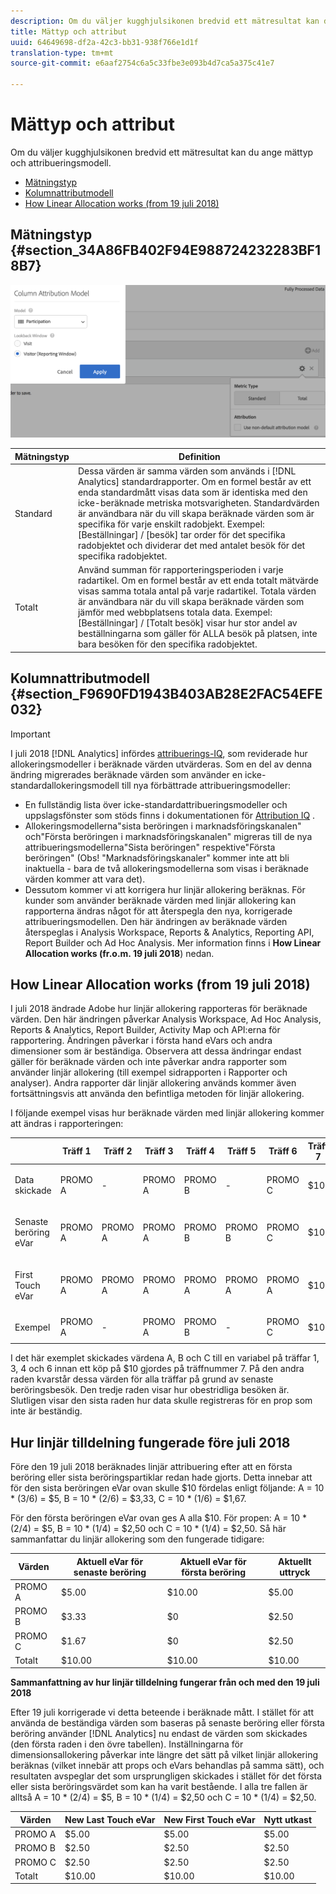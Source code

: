 ```yaml
---
description: Om du väljer kugghjulsikonen bredvid ett mätresultat kan du ange mättyp och attribueringsmodell.
title: Mättyp och attribut
uuid: 64649698-df2a-42c3-bb31-938f766e1d1f
translation-type: tm+mt
source-git-commit: e6aaf2754c6a5c33fbe3e093b4d7ca5a375c41e7

---
```



# Mättyp och attribut

Om du väljer kugghjulsikonen bredvid ett mätresultat kan du ange mättyp och attribueringsmodell.

* [Mätningstyp](/help/components/c-calcmetrics/c-workflow/cm-workflow/c-build-metrics/m-metric-type-alloc.md#section_34A86FB402F94E988724232283BF18B7)
* [Kolumnattributmodell](/help/components/c-calcmetrics/c-workflow/cm-workflow/c-build-metrics/m-metric-type-alloc.md#section_F9690FD1943B403AB28E2FAC54EFE032)
* [How Linear Allocation works (from 19 juli 2018)](/help/components/c-calcmetrics/c-workflow/cm-workflow/c-build-metrics/m-metric-type-alloc.md#section_EDBB2E14A6C248C5A79C0913C02D7CA1)

## Mätningstyp {#section_34A86FB402F94E988724232283BF18B7}

![](assets/cm_type_alloc.png)

| Mätningstyp | Definition |
|---|---|
| Standard | Dessa värden är samma värden som används i [!DNL Analytics] standardrapporter. Om en formel består av ett enda standardmått visas data som är identiska med den icke-beräknade metriska motsvarigheten. Standardvärden är användbara när du vill skapa beräknade värden som är specifika för varje enskilt radobjekt. Exempel: [Beställningar] / [besök] tar order för det specifika radobjektet och dividerar det med antalet besök för det specifika radobjektet. |
| Totalt | Använd summan för rapporteringsperioden i varje radartikel. Om en formel består av ett enda totalt mätvärde visas samma totala antal på varje radartikel. Totala värden är användbara när du vill skapa beräknade värden som jämför med webbplatsens totala data. Exempel: [Beställningar] / [Totalt besök] visar hur stor andel av beställningarna som gäller för ALLA besök på platsen, inte bara besöken för den specifika radobjektet. |

## Kolumnattributmodell {#section_F9690FD1943B403AB28E2FAC54EFE032}

>[!IMPORTANT]
>
>I juli 2018 [!DNL Analytics] infördes [attribuerings-IQ](https://marketing.adobe.com/resources/help/en_US/analytics/analysis-workspace/attribution.html), som reviderade hur allokeringsmodeller i beräknade värden utvärderas. Som en del av denna ändring migrerades beräknade värden som använder en icke-standardallokeringsmodell till nya förbättrade attribueringsmodeller:
>
>* En fullständig lista över icke-standardattribueringsmodeller och uppslagsfönster som stöds finns i dokumentationen för [Attribution IQ](https://marketing.adobe.com/resources/help/en_US/analytics/analysis-workspace/attribution.html) .
>* Allokeringsmodellerna&quot;sista beröringen i marknadsföringskanalen&quot; och&quot;Första beröringen i marknadsföringskanalen&quot; migreras till de nya attribueringsmodellerna&quot;Sista beröringen&quot; respektive&quot;Första beröringen&quot; (Obs! &quot;Marknadsföringskanaler&quot; kommer inte att bli inaktuella - bara de två allokeringsmodellerna som visas i beräknade värden kommer att vara det).
>* Dessutom kommer vi att korrigera hur linjär allokering beräknas. För kunder som använder beräknade värden med linjär allokering kan rapporterna ändras något för att återspegla den nya, korrigerade attribueringsmodellen. Den här ändringen av beräknade värden återspeglas i Analysis Workspace, Reports &amp; Analytics, Reporting API, Report Builder och Ad Hoc Analysis. Mer information finns i **How Linear Allocation works (fr.o.m. 19 juli 2018**) nedan.
>



## How Linear Allocation works (from 19 juli 2018)

I juli 2018 ändrade Adobe hur linjär allokering rapporteras för beräknade värden. Den här ändringen påverkar Analysis Workspace, Ad Hoc Analysis, Reports &amp; Analytics, Report Builder, Activity Map och API:erna för rapportering. Ändringen påverkar i första hand eVars och andra dimensioner som är beständiga. Observera att dessa ändringar endast gäller för beräknade värden och inte påverkar andra rapporter som använder linjär allokering (till exempel sidrapporten i Rapporter och analyser). Andra rapporter där linjär allokering används kommer även fortsättningsvis att använda den befintliga metoden för linjär allokering.

I följande exempel visas hur beräknade värden med linjär allokering kommer att ändras i rapporteringen:

<table id="table_E66D066A3E7B4232BBC220775F8B985A"> 
 <thead> 
  <tr> 
   <th colname="col1" class="entry"> </th> 
   <th colname="col2" class="entry"> Träff 1 </th> 
   <th colname="col3" class="entry"> Träff 2 </th> 
   <th colname="col4" class="entry"> Träff 3 </th> 
   <th colname="col5" class="entry"> Träff 4 </th> 
   <th colname="col6" class="entry"> Träff 5 </th> 
   <th colname="col7" class="entry"> Träff 6 </th> 
   <th colname="col8" class="entry"> Träff 7 </th> 
  </tr>
 </thead>
 <tbody> 
  <tr> 
   <td colname="col1"> <p>Data skickade </p> </td> 
   <td colname="col2"> PROMO A </td> 
   <td colname="col3"> - </td> 
   <td colname="col4"> PROMO A </td> 
   <td colname="col5"> PROMO B </td> 
   <td colname="col6"> - </td> 
   <td colname="col7"> PROMO C </td> 
   <td colname="col8"> $10 </td> 
  </tr> 
  <tr> 
   <td colname="col1"> <p>Senaste beröring eVar </p> </td> 
   <td colname="col2"> PROMO A </td> 
   <td colname="col3"> PROMO A </td> 
   <td colname="col4"> PROMO A </td> 
   <td colname="col5"> PROMO B </td> 
   <td colname="col6"> PROMO B </td> 
   <td colname="col7"> PROMO C </td> 
   <td colname="col8"> $10 </td> 
  </tr> 
  <tr> 
   <td colname="col1"> <p>First Touch eVar </p> </td> 
   <td colname="col2"> PROMO A </td> 
   <td colname="col3"> PROMO A </td> 
   <td colname="col4"> PROMO A </td> 
   <td colname="col5"> PROMO A </td> 
   <td colname="col6"> PROMO A </td> 
   <td colname="col7"> PROMO A </td> 
   <td colname="col8"> $10 </td> 
  </tr> 
  <tr> 
   <td colname="col1"> <p>Exempel </p> </td> 
   <td colname="col2"> PROMO A </td> 
   <td colname="col3"> - </td> 
   <td colname="col4"> PROMO A </td> 
   <td colname="col5"> PROMO B </td> 
   <td colname="col6"> - </td> 
   <td colname="col7"> PROMO C </td> 
   <td colname="col8"> $10 </td> 
  </tr> 
 </tbody> 
</table>

I det här exemplet skickades värdena A, B och C till en variabel på träffar 1, 3, 4 och 6 innan ett köp på $10 gjordes på träffnummer 7. På den andra raden kvarstår dessa värden för alla träffar på grund av senaste beröringsbesök. Den tredje raden visar hur obestridliga besöken är. Slutligen visar den sista raden hur data skulle registreras för en prop som inte är beständig.

## Hur linjär tilldelning fungerade före juli 2018

Före den 19 juli 2018 beräknades linjär attribuering efter att en första beröring eller sista beröringspartiklar redan hade gjorts. Detta innebar att för den sista beröringen eVar ovan skulle $10 fördelas enligt följande: A = 10 * (3/6) = $5, B = 10 * (2/6) = $3,33, C = 10 * (1/6) = $1,67.

För den första beröringen eVar ovan ges A alla $10. För propen: A = 10 * (2/4) = $5, B = 10 * (1/4) = $2,50 och C = 10 * (1/4) = $2,50. Så här sammanfattar du linjär allokering som den fungerade tidigare:

| Värden | Aktuell eVar för senaste beröring | Aktuell eVar för första beröring | Aktuellt uttryck |
|---|---|---|---|
| PROMO A | $5.00 | $10.00 | $5.00 |
| PROMO B | $3.33 | $0 | $2.50 |
| PROMO C | $1.67 | $0 | $2.50 |
| Totalt | $10.00 | $10.00 | $10.00 |

**Sammanfattning av hur linjär tilldelning fungerar från och med den 19 juli 2018**

Efter 19 juli korrigerade vi detta beteende i beräknade mått. I stället för att använda de beständiga värden som baseras på senaste beröring eller första beröring använder [!DNL Analytics] nu endast de värden som skickades (den första raden i den övre tabellen). Inställningarna för dimensionsallokering påverkar inte längre det sätt på vilket linjär allokering beräknas (vilket innebär att props och eVars behandlas på samma sätt), och resultaten avspeglar det som ursprungligen skickades i stället för det första eller sista beröringsvärdet som kan ha varit bestående. I alla tre fallen är alltså A = 10 * (2/4) = $5, B = 10 * (1/4) = $2,50 och C = 10 * (1/4) = $2,50.

| Värden | New Last Touch eVar | New First Touch eVar | Nytt utkast |
|---|---|---|---|
| PROMO A | $5.00 | $5.00 | $5.00 |
| PROMO B | $2.50 | $2.50 | $2.50 |
| PROMO C | $2.50 | $2.50 | $2.50 |
| Totalt | $10.00 | $10.00 | $10.00 |

